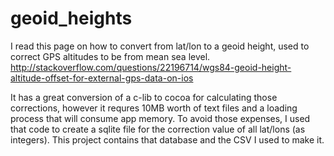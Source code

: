 # geoid_heights
I read this page on how to convert from lat/lon to a geoid height, used to correct GPS altitudes to be from mean sea level.
http://stackoverflow.com/questions/22196714/wgs84-geoid-height-altitude-offset-for-external-gps-data-on-ios

It has a great conversion of a c-lib to cocoa for calculating those corrections, however it requres 10MB worth of text files and a loading process that will consume app memory.  To avoid those expenses, I used that code to create a sqlite file for the correction value of all lat/lons (as integers).  This project contains that database and the CSV I used to make it.
